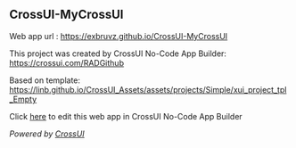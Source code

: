 ## CrossUI-MyCrossUI
Web app url : https://exbruvz.github.io/CrossUI-MyCrossUI

This project was created by CrossUI No-Code App Builder: https://crossui.com/RADGithub

Based on template: https://linb.github.io/CrossUI_Assets/assets/projects/Simple/xui_project_tpl_Empty

Click [here](https://crossui.com/RADGithub/#!from=github&owner=exbruvz&repo=CrossUI-MyCrossUI) to edit this web app in CrossUI No-Code App Builder

<i>Powered by [CrossUI](https://crossui.com)</i>
